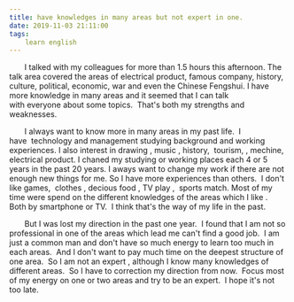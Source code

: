 ```yaml
---
title: have knowledges in many areas but not expert in one.
date: 2019-11-03 21:11:00
tags:
    learn english
---
```

<p>&#xA0;&#xA0;&#xA0;&#xA0;&#xA0;&#xA0; I talked with my colleagues for more than 1.5 hours this afternoon. The talk area covered the areas of electrical product, famous company,&#xA0;history, culture, political, economic, war and even the Chinese Fengshui. I have more knowledge in many areas and it seemed that I can talk with&#xA0;everyone&#xA0;about some topics.&#xA0; That&apos;s both my&#xA0;strengths and weaknesses.</p><p>&#xA0;&#xA0;&#xA0;&#xA0;&#xA0;&#xA0; I always want to know more in many areas in my past life.&#xA0; I have&#xA0;&#xA0;technology and management studying background&#xA0;and working experiences. I also interest in drawing , music , history,&#xA0; tourism, , mechine, electrical product. I chaned my studying or working places each 4 or 5 years in the past 20 years. I aways want to change my work if there are not enough new things for me.&#xA0;So I have more experiences than others. &#xA0;I don&apos;t like games,&#xA0; clothes , decious food , TV play ,&#xA0; sports match. Most of my time were spend on the different knowledges of the areas which I like .&#xA0; Both by smartphone or TV.&#xA0; I think&#xA0;that&apos;s the way of my life in the past.</p><p>&#xA0;&#xA0;&#xA0;&#xA0;&#xA0;&#xA0; But I&#xA0;was lost my direction&#xA0;in the past one year.&#xA0; I found that I am not so professional in one of the areas&#xA0;which lead me can&apos;t find a good job.&#xA0; I am just a common man and don&apos;t have so much energy to learn too much in each areas.&#xA0; And I don&apos;t want to pay much time on the deepest structure of one area.&#xA0; So I am not an&#xA0;expert , although I know many knowledges of different areas.&#xA0; So I have to correction my direction from now.&#xA0; Focus most of my energy on one or two areas and try to be an expert.&#xA0; I hope it&apos;s not too&#xA0;late.</p>